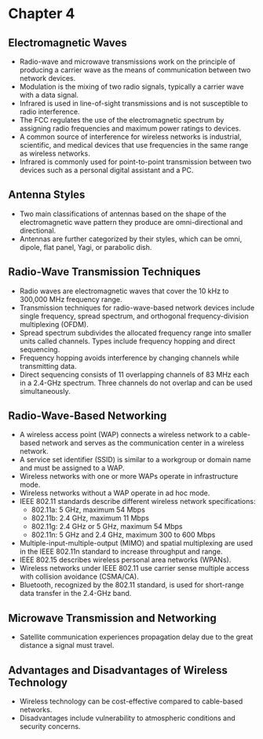 
# Chapter 4

## Electromagnetic Waves
- Radio-wave and microwave transmissions work on the principle of producing a carrier wave as the means of communication between two network devices.
- Modulation is the mixing of two radio signals, typically a carrier wave with a data signal.
- Infrared is used in line-of-sight transmissions and is not susceptible to radio interference.
- The FCC regulates the use of the electromagnetic spectrum by assigning radio frequencies and maximum power ratings to devices.
- A common source of interference for wireless networks is industrial, scientific, and medical devices that use frequencies in the same range as wireless networks.
- Infrared is commonly used for point-to-point transmission between two devices such as a personal digital assistant and a PC.

## Antenna Styles
- Two main classifications of antennas based on the shape of the electromagnetic wave pattern they produce are omni-directional and directional.
- Antennas are further categorized by their styles, which can be omni, dipole, flat panel, Yagi, or parabolic dish.

## Radio-Wave Transmission Techniques
- Radio waves are electromagnetic waves that cover the 10 kHz to 300,000 MHz frequency range.
- Transmission techniques for radio-wave-based network devices include single frequency, spread spectrum, and orthogonal frequency-division multiplexing (OFDM).
- Spread spectrum subdivides the allocated frequency range into smaller units called channels. Types include frequency hopping and direct sequencing.
- Frequency hopping avoids interference by changing channels while transmitting data.
- Direct sequencing consists of 11 overlapping channels of 83 MHz each in a 2.4-GHz spectrum. Three channels do not overlap and can be used simultaneously.

## Radio-Wave-Based Networking
- A wireless access point (WAP) connects a wireless network to a cable-based network and serves as the communication center in a wireless network.
- A service set identifier (SSID) is similar to a workgroup or domain name and must be assigned to a WAP.
- Wireless networks with one or more WAPs operate in infrastructure mode.
- Wireless networks without a WAP operate in ad hoc mode.
- IEEE 802.11 standards describe different wireless network specifications:
    - 802.11a: 5 GHz, maximum 54 Mbps
    - 802.11b: 2.4 GHz, maximum 11 Mbps
    - 802.11g: 2.4 GHz or 5 GHz, maximum 54 Mbps
    - 802.11n: 5 GHz and 2.4 GHz, maximum 300 to 600 Mbps
- Multiple-input-multiple-output (MIMO) and spatial multiplexing are used in the IEEE 802.11n standard to increase throughput and range.
- IEEE 802.15 describes wireless personal area networks (WPANs).
- Wireless networks under IEEE 802.11 use carrier sense multiple access with collision avoidance (CSMA/CA).
- Bluetooth, recognized by the 802.11 standard, is used for short-range data transfer in the 2.4-GHz band.

## Microwave Transmission and Networking
- Satellite communication experiences propagation delay due to the great distance a signal must travel.

## Advantages and Disadvantages of Wireless Technology
- Wireless technology can be cost-effective compared to cable-based networks.
- Disadvantages include vulnerability to atmospheric conditions and security concerns.
